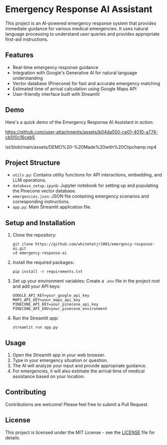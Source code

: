 # Emergency Response AI Assistant

This project is an AI-powered emergency response system that provides immediate guidance for various medical emergencies. It uses natural language processing to understand user queries and provides appropriate first-aid instructions.

## Features

- Real-time emergency response guidance
- Integration with Google's Generative AI for natural language understanding
- Vector database (Pinecone) for fast and accurate emergency matching
- Estimated time of arrival calculation using Google Maps API
- User-friendly interface built with Streamlit

## Demo

Here's a quick demo of the Emergency Response AI Assistant in action:



https://github.com/user-attachments/assets/b04da550-ce01-4010-a774-cb5f0c16ceb5

ist/blob/main/assets/DEMO%20-%20Made%20with%20Clipchamp.mp4


## Project Structure

- `utils.py`: Contains utility functions for API interactions, embedding, and LLM operations.
- `database_setup.ipynb`: Jupyter notebook for setting up and populating the Pinecone vector database.
- `emergencies.json`: JSON file containing emergency scenarios and corresponding instructions.
- `app.py`: Main Streamlit application file.

## Setup and Installation

1. Clone the repository:
   ```
   git clone https://github.com/whitehatjr1001/emergency-response-ai.git
   cd emergency-response-ai
   ```

2. Install the required packages:
   ```
   pip install -r requirements.txt
   ```

3. Set up your environment variables:
   Create a `.env` file in the project root and add your API keys:
   ```
   GOOGLE_API_KEY=your_google_api_key
   MAPS_API_KEY=your_maps_api_key
   PINECONE_API_KEY=your_pinecone_api_key
   PINECONE_API_ENV=your_pinecone_environment
   ```

4. Run the Streamlit app:
   ```
   streamlit run app.py
   ```

## Usage

1. Open the Streamlit app in your web browser.
2. Type in your emergency situation or question.
3. The AI will analyze your input and provide appropriate guidance.
4. For emergencies, it will also estimate the arrival time of medical assistance based on your location.

## Contributing

Contributions are welcome! Please feel free to submit a Pull Request.

## License

This project is licensed under the MIT License - see the [LICENSE](LICENSE) file for details.
